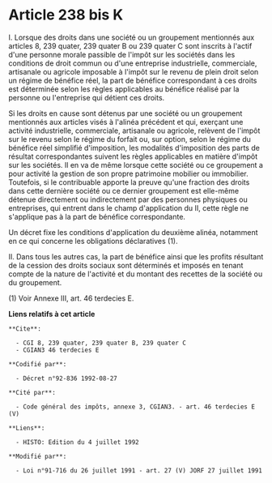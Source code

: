 # Article 238 bis K

I. Lorsque des droits dans une société ou un groupement mentionnés aux articles 8, 239 quater, 239 quater B ou 239 quater C
sont inscrits à l'actif d'une personne morale passible de l'impôt sur les sociétés dans les conditions de droit commun ou
d'une entreprise industrielle, commerciale, artisanale ou agricole imposable à l'impôt sur le revenu de plein droit selon un
régime de bénéfice réel, la part de bénéfice correspondant à ces droits est déterminée selon les règles applicables au
bénéfice réalisé par la personne ou l'entreprise qui détient ces droits.

Si les droits en cause sont détenus par une société ou un groupement mentionnés aux articles visés à l'alinéa précédent et
qui, exerçant une activité industrielle, commerciale, artisanale ou agricole, relèvent de l'impôt sur le revenu selon le
régime du forfait ou, sur option, selon le régime du bénéfice réel simplifié d'imposition, les modalités d'imposition des
parts de résultat correspondantes suivent les règles applicables en matière d'impôt sur les sociétés. Il en va de même
lorsque cette société ou ce groupement a pour activité la gestion de son propre patrimoine mobilier ou immobilier. Toutefois,
si le contribuable apporte la preuve qu'une fraction des droits dans cette dernière société ou ce dernier groupement est
elle-même détenue directement ou indirectement par des personnes physiques ou entreprises, qui entrent dans le champ
d'application du II, cette règle ne s'applique pas à la part de bénéfice correspondante.

Un décret fixe les conditions d'application du deuxième alinéa, notamment en ce qui concerne les obligations déclaratives
(1).

II. Dans tous les autres cas, la part de bénéfice ainsi que les profits résultant de la cession des droits sociaux sont
déterminés et imposés en tenant compte de la nature de l'activité et du montant des recettes de la société ou du groupement.

(1) Voir Annexe III, art. 46 terdecies E.

**Liens relatifs à cet article**

	**Cite**:

	  - CGI 8, 239 quater, 239 quater B, 239 quater C
	  - CGIAN3 46 terdecies E

	**Codifié par**:

	  - Décret n°92-836 1992-08-27

	**Cité par**:

	  - Code général des impôts, annexe 3, CGIAN3. - art. 46 terdecies E (V)

	**Liens**:

	  - HISTO: Edition du 4 juillet 1992

	**Modifié par**:

	  - Loi n°91-716 du 26 juillet 1991 - art. 27 (V) JORF 27 juillet 1991
